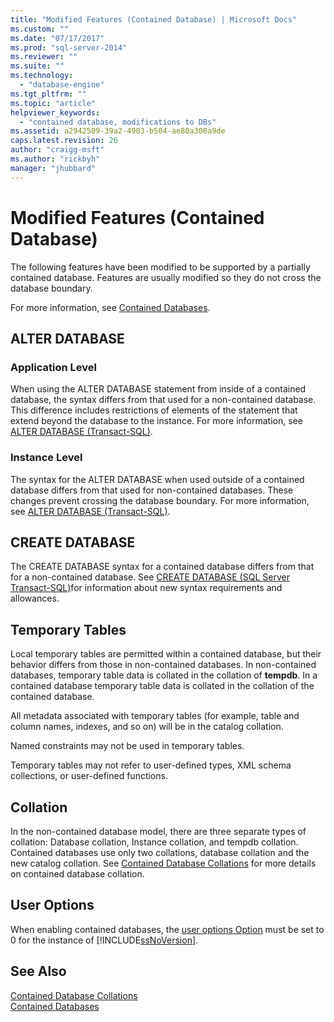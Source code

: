 ```yaml
---
title: "Modified Features (Contained Database) | Microsoft Docs"
ms.custom: ""
ms.date: "07/17/2017"
ms.prod: "sql-server-2014"
ms.reviewer: ""
ms.suite: ""
ms.technology: 
  - "database-engine"
ms.tgt_pltfrm: ""
ms.topic: "article"
helpviewer_keywords: 
  - "contained database, modifications to DBs"
ms.assetid: a2942509-39a2-4903-b504-ae80a300a9de
caps.latest.revision: 26
author: "craigg-msft"
ms.author: "rickbyh"
manager: "jhubbard"
---
```

# Modified Features (Contained Database)
  The following features have been modified to be supported by a partially contained database. Features are usually modified so they do not cross the database boundary.  
  
 For more information, see [Contained Databases](../../2014/database-engine/contained-databases.md).  
  
## ALTER DATABASE  
  
### Application Level  
 When using the ALTER DATABASE statement from inside of a contained database, the syntax differs from that used for a non-contained database. This difference includes restrictions of elements of the statement that extend beyond the database to the instance. For more information, see [ALTER DATABASE &#40;Transact-SQL&#41;](../Topic/ALTER%20DATABASE%20\(Transact-SQL\).md).  
  
### Instance Level  
 The syntax for the ALTER DATABASE when used outside of a contained database differs from that used for non-contained databases. These changes prevent crossing the database boundary. For more information, see [ALTER DATABASE &#40;Transact-SQL&#41;](../Topic/ALTER%20DATABASE%20\(Transact-SQL\).md).  
  
## CREATE DATABASE  
 The CREATE DATABASE syntax for a contained database differs from that for a non-contained database. See [CREATE DATABASE &#40;SQL Server Transact-SQL&#41;](../Topic/CREATE%20DATABASE%20\(SQL%20Server%20Transact-SQL\).md)for information about new syntax requirements and allowances.  
  
## Temporary Tables  
 Local temporary tables are permitted within a contained database, but their behavior differs from those in non-contained databases. In non-contained databases, temporary table data is collated in the collation of **tempdb**. In a contained database temporary table data is collated in the collation of the contained database.  
  
 All metadata associated with temporary tables (for example, table and column names, indexes, and so on) will be in the catalog collation.  
  
 Named constraints may not be used in temporary tables.  
  
 Temporary tables may not refer to user-defined types, XML schema collections, or user-defined functions.  
  
## Collation  
 In the non-contained database model, there are three separate types of collation: Database collation, Instance collation, and tempdb collation. Contained databases use only two collations, database collation and the new catalog collation. See [Contained Database Collations](../../2014/database-engine/contained-database-collations.md) for more details on contained database collation.  
  
## User Options  
 When enabling contained databases, the [user options Option](../../2014/database-engine/configure-the-user-options-server-configuration-option.md) must be set to 0 for the instance of [!INCLUDE[ssNoVersion](../../includes/ssnoversion-md.md)].  
  
## See Also  
 [Contained Database Collations](../../2014/database-engine/contained-database-collations.md)   
 [Contained Databases](../../2014/database-engine/contained-databases.md)  
  
  